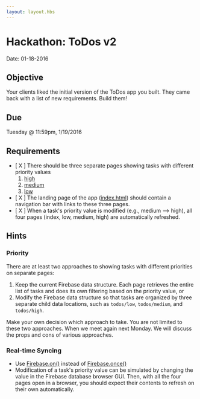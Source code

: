 ```yaml
---
layout: layout.hbs
---
```


# Hackathon: ToDos v2

Date: 01-18-2016

## Objective

Your clients liked the initial version of the ToDos app you built. They came
back with a list of new requirements. Build them!

## Due

Tuesday @ 11:59pm, 1/19/2016

## Requirements
* [ X ] There should be three separate pages showing tasks with different priority values
  1. [high](/apps/todos/high.html)
  2. [medium](/apps/todos/medium.html)
  3. [low](/apps/todos/low.html)
* [ X ] The landing page of the app ([index.html](/apps/todos/index.html)) should contain
a navigation bar with links to these three pages.
* [ X ] When a task's priority value is modified (e.g., medium --> high), all four pages
 (index, low, medium, high) are automatically refreshed.

## Hints

### Priority

There are at least two approaches to showing tasks with different priorities on separate
pages:

1. Keep the current Firebase data structure. Each page retrieves the entire list
  of tasks and does its own filtering based on the priority value, or
2. Modify the Firebase data structure so that tasks are organized by three separate
  child data locations, such as `todos/low`, `todos/medium`, and `todos/high`.

Make your own decision which approach to take. You are not limited to these two
approaches. When we meet again next Monday. We will discuss the props
and cons of various approaches.

### Real-time Syncing

* Use [Firebase.on()](https://www.firebase.com/docs/web/api/query/on.html) instead of
[Firebase.once()](https://www.firebase.com/docs/web/api/query/once.html)
* Modification of a task's priority value can be simulated by changing the value in the Firebase
database browser GUI. Then, with all the four pages open in a browser, you should
expect their contents to refresh on their own automatically.
